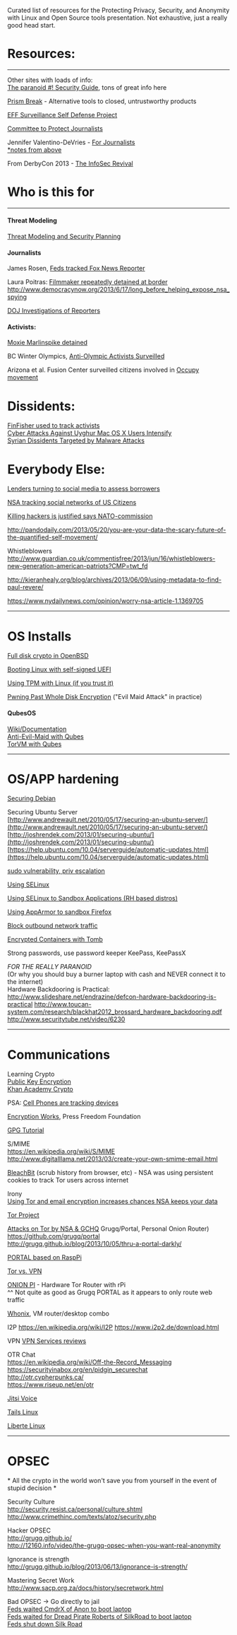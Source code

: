 Curated list of resources for the Protecting Privacy, Security, and Anonymity with Linux and Open Source tools presentation.
Not exhaustive, just a really good head start.


# Resources:
__________________________________________________________
Other sites with loads of info:  
[The paranoid #! Security Guide](http://crunchbang.org/forums/viewtopic.php?id=24722), tons of great info here

[Prism Break](http://prism-break.org/) - Alternative tools to closed, untrustworthy products

[EFF Surveillance Self Defense Project](https://ssd.eff.org/)

[Committee to Protect Journalists](https://www.cpj.org/reports/2012/04/information-security.php)

Jennifer Valentino-DeVries - [For Journalists](https://docs.google.com/file/d/0B2HGtAJEbG8PdzVPdHcwekI2V2M)  
[*notes from above](https://gist.github.com/vaguity/6594731)

From DerbyCon 2013 - [The InfoSec Revival](http://www.scriptjunkie.us/2013/09/the-infosec-revival-derbycon-2013/)

# Who is this for
__________________________________________________________
#### Threat Modeling
[Threat Modeling and Security Planning](http://courses.jmsc.hku.hk/jmsc6041spring2013/2013/02/08/assignment-6-threat-modeling-and-security-planning/)

#### Journalists
James Rosen, [Feds tracked Fox News Reporter](http://www.wired.com/threatlevel/2013/05/feds-tracked-fox-news-reporter/)

Laura Poitras:
[Filmmaker repeatedly detained at border](http://www.salon.com/2012/04/08/u_s_filmmaker_repeatedly_detained_at_border/)  
http://www.democracynow.org/2013/6/17/long_before_helping_expose_nsa_spying 

[DOJ Investigations of Reporters](http://en.wikipedia.org/wiki/2013_Department_of_Justice_investigations_of_reporters)

#### Activists:
[Moxie Marlinspike detained](http://news.cnet.com/8301-27080_3-20023341-245.html)

BC Winter Olympics, [Anti-Olympic Activists Surveilled](http://ca.news.yahoo.com/blogs/dailybrew/surveillance-vancouver-anti-olympic-activist-justified-rcmp-192204175.html)

Arizona et al. Fusion Center surveilled citizens involved in [Occupy movement](http://www.sourcewatch.org/index.php/Government_Surveillance_of_Occupy_Movement)

# Dissidents:
[FinFisher used to track activists](http://www.bloomberg.com/news/2012-07-25/cyber-attacks-on-activists-traced-to-finfisher-spyware-of-gamma.html)  
[Cyber Attacks Against Uyghur Mac OS X Users Intensify](http://www.securelist.com/en/blog/208194116/Cyber_Attacks_Against_Uyghur_Mac_OS_X_Users_Intensify)  
[Syrian Dissidents Targeted by Malware Attacks](http://www.zdnet.com/syrian-dissidents-targeted-by-malware-attacks-7000002723/)  


# Everybody Else:
[Lenders turning to social media to assess borrowers](http://www.economist.com/news/finance-and-economics/21571468-lenders-are-turning-social-media-assess-borrowers-stat-oil)

[NSA tracking social networks of US Citizens](http://nytimes.com/2013/09/29/us/nsa-examines-social-networks-of-us-citizens.html)

[Killing hackers is justified says NATO-commission](http://www.theverge.com/2013/3/21/4130740/tallin-manual-on-the-international-law-applicable-to-cyber-warfare)

http://pandodaily.com/2013/05/20/you-are-your-data-the-scary-future-of-the-quantified-self-movement/

Whistleblowers
http://www.guardian.co.uk/commentisfree/2013/jun/16/whistleblowers-new-generation-american-patriots?CMP=twt_fd

http://kieranhealy.org/blog/archives/2013/06/09/using-metadata-to-find-paul-revere/

https://www.nydailynews.com/opinion/worry-nsa-article-1.1369705

__________________________________________________________
# OS Installs
[Full disk crypto in OpenBSD](http://ryanak.ca/planet-ubuntu/2013/03/26/Setting-up-full-disk-encryption-in-OpenBSD-5.3.html)

[Booting Linux with self-signed UEFI](http://kroah.com/log/blog/2013/09/02/booting-a-self-signed-linux-kernel/)

[Using TPM with Linux (if you trust it)](https://www.grounation.org/index.php?post/2008/07/04/8-how-to-use-a-tpm-with-linux)

[Pwning Past Whole Disk Encryption](https://twopointfouristan.wordpress.com/2011/04/17/pwning-past-whole-disk-encryption/) ("Evil Maid Attack" in practice)


#### QubesOS  
[Wiki/Documentation](http://qubes-os.org/trac/wiki)  
[Anti-Evil-Maid with Qubes](http://theinvisiblethings.blogspot.com/2011/09/anti-evil-maid.html)  
[TorVM with Qubes](http://wiki.qubes-os.org/trac/wiki/UserDoc/TorVM)

__________________________________________________________
# OS/APP hardening
[Securing Debian](http://www.debian.org/doc/manuals/securing-debian-howto/)

Securing Ubuntu Server  
[http://www.andrewault.net/2010/05/17/securing-an-ubuntu-server/](http://www.andrewault.net/2010/05/17/securing-an-ubuntu-server/) 
[http://joshrendek.com/2013/01/securing-ubuntu/](http://joshrendek.com/2013/01/securing-ubuntu/)  
[https://help.ubuntu.com/10.04/serverguide/automatic-updates.html](https://help.ubuntu.com/10.04/serverguide/automatic-updates.html)

[sudo vulnerability, priv escalation](http://www.h-online.com/security/news/item/Security-vulnerability-in-sudo-allows-privilege-escalation-1816387.html)

[Using SELinux](http://www.reddit.com/r/debian/comments/1csny8/how_to_use_selinux/)

[Using SELinux to Sandbox Applications (RH based distros)](scientificlinuxforum.org/index.php?showtopic=1441)

[Using AppArmor to sandbox Firefox](http://rookcifer.blogspot.com/2012/09/custom-firefox-apparmor-profile-for.html)

[Block outbound network traffic](http://rene.bz/securing-your-web-server-blocking-outbound-connections/)

[Encrypted Containers with Tomb](http://tomb.dyne.org/)

Strong passwords, use password keeper
KeePass, KeePassX

*FOR THE REALLY PARANOID*  
(Or why you should buy a burner laptop with cash and NEVER connect it to the internet)  
Hardware Backdooring is Practical:  
http://www.slideshare.net/endrazine/defcon-hardware-backdooring-is-practical
http://www.toucan-system.com/research/blackhat2012_brossard_hardware_backdooring.pdf
http://www.securitytube.net/video/6230

__________________________________________________________
# Communications
Learning Crypto  
[Public Key Encryption](http://csunplugged.org/public-key-encryption)  
[Khan Academy Crypto](https://www.khanacademy.org/math/applied-math/cryptography)  

PSA: [Cell Phones are tracking devices](http://www.nytimes.com/2013/10/03/us/nsa-experiment-traced-us-cellphone-locations.html?_r=0)  

[Encryption Works](https://pressfreedomfoundation.org/encryption-works), Press Freedom Foundation


[GPG Tutorial](http://futureboy.us/pgp.html)

S/MIME  
https://en.wikipedia.org/wiki/S/MIME  
http://www.digitalllama.net/2013/03/create-your-own-smime-email.html  

[BleachBit](http://bleachbit.sourceforge.net/features) (scrub history from browser, etc) - NSA was using persistent cookies to track Tor users across internet

Irony  
[Using Tor and email encryption increases chances NSA keeps your data](http://arstechnica.com/tech-policy/2013/06/use-of-tor-and-e-mail-crypto-could-increase-chances-that-nsa-keeps-your-data/)


[Tor Project](https://www.torproject.org/)

[Attacks on Tor by NSA & GCHQ](http://www.theguardian.com/world/2013/oct/04/nsa-gchq-attack-tor-network-encryption)
Grugq/Portal, Personal Onion Router)  
https://github.com/grugq/portal  
http://grugq.github.io/blog/2013/10/05/thru-a-portal-darkly/  

[PORTAL based on RaspPi](https://github.com/grugq/PORTALofPi)

[Tor vs. VPN](http://privacy-pc.com/articles/hackers-guide-to-stay-out-of-jail-7-vpns-vs-tor.html)  

[ONION PI](http://learn.adafruit.com/onion-pi/overview) - Hardware Tor Router with rPi  
^^ Not quite as good as Grugq PORTAL as it appears to only route web traffic

[Whonix](http://sourceforge.net/projects/whonix/), VM router/desktop combo

I2P
https://en.wikipedia.org/wiki/I2P
https://www.i2p2.de/download.html

VPN
[VPN Services reviews](http://torrentfreak.com/vpn-services-that-take-your-anonymity-seriously-2013-edition-130302/)

OTR Chat  
https://en.wikipedia.org/wiki/Off-the-Record_Messaging  
https://securityinabox.org/en/pidgin_securechat  
http://otr.cypherpunks.ca/  
https://www.riseup.net/en/otr  

[Jitsi Voice](https://jitsi.org/)

[Tails Linux](https://tails.boum.org/)

[Liberte Linux](http://dee.su/liberte)
__________________________________________________________
# OPSEC
\* All the crypto in the world won't save you from yourself in the event of stupid decision \*

Security Culture  
http://security.resist.ca/personal/culture.shtml  
http://www.crimethinc.com/texts/atoz/security.php  

Hacker OPSEC  
http://grugq.github.io/  
http://12160.info/video/the-grugq-opsec-when-you-want-real-anonymity  

Ignorance is strength  
http://grugq.github.io/blog/2013/06/13/ignorance-is-strength/  

Mastering Secret Work  
http://www.sacp.org.za/docs/history/secretwork.html  

Bad OPSEC -> Go directly to jail  
[Feds waited CmdrX of Anon to boot laptop](http://arstechnica.com/tech-policy/2012/12/anon-on-the-run-how-commander-x-jumped-bai/)  
[Feds waited for Dread Pirate Roberts of SilkRoad to boot laptop](https://twitter.com/xor/status/385465047226413057)  
[Feds shut down Silk Road](http://arstechnica.com/tech-policy/2013/10/feds-shut-down-silk-road-arrest-alleged-admin-dread-pirate-roberts/)




